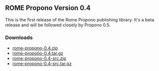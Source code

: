 ## ROME Propono Version 0.4

This is the first release of the Rome Propono publishing  library. It's a beta 
release and will be followed closely by Propono 0.5.

### Downloads

-   [rome-propono-0.4.zip](rome-propono-0.4.zip)
-   [rome-propono-0.4.tar.gz](rome-propono-0.4.tar.gz)
-   [rome-propono-0.4-src.zip](rome-propono-0.4-src.zip)
-   [rome-propono-0.4-src.tar.gz](rome-propono-0.4-src.tar.gz)


